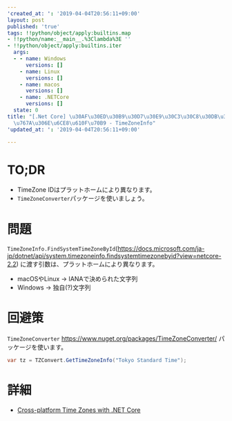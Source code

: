 ```yaml
---
'created_at: ': '2019-04-04T20:56:11+09:00'
layout: post
published: 'true'
tags: !!python/object/apply:builtins.map
- !!python/name:__main__.%3Clambda%3E ''
- !!python/object/apply:builtins.iter
  args:
  - - name: Windows
      versions: []
    - name: Linux
      versions: []
    - name: macos
      versions: []
    - name: .NETCore
      versions: []
  state: 0
title: "[.Net Core] \u30AF\u30ED\u30B9\u30D7\u30E9\u30C3\u30C8\u30DB\u30FC\u30E0\u958B\
  \u767A\u306E\u6CE8\u610F\u70B9 - TimeZoneInfo"
'updated_at: ': '2019-04-04T20:56:11+09:00'

---
```

# TO;DR  
  
* TimeZone IDはプラットホームにより異なります。  
* `TimeZoneConverter`パッケージを使いましょう。  
  
# 問題  
  
`TimeZoneInfo.FindSystemTimeZoneById`(https://docs.microsoft.com/ja-jp/dotnet/api/system.timezoneinfo.findsystemtimezonebyid?view=netcore-2.2) に渡す引数は、プラットホームにより異なります。  
  
* macOSやLinux → IANAで決められた文字列  
* Windows → 独自(?)文字列  
  
# 回避策  
  
`TimeZoneConverter` https://www.nuget.org/packages/TimeZoneConverter/ パッケージを使います。  
  
```c#
var tz = TZConvert.GetTimeZoneInfo("Tokyo Standard Time");
```  
  
# 詳細  
  
* [Cross-platform Time Zones with .NET Core](https://devblogs.microsoft.com/dotnet/cross-platform-time-zones-with-net-core/)  
